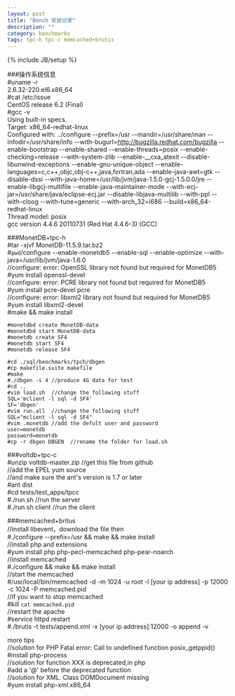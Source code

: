 ```yaml
---
layout: post
title: "Bench 安装记录"
description: ""
category: benchmarks  
tags: tpc-h tpc-c memcached+brutis  
---
```

{% include JB/setup %}

###操作系统信息  
	#uname -r  
	2.6.32-220.el6.x86_64  
	#cat /etc/issue  
	CentOS release 6.2 (Final)  
	#gcc -v  
	Using built-in specs.  
	Target: x86_64-redhat-linux  
	Configured with: ../configure --prefix=/usr --mandir=/usr/share/man --infodir=/usr/share/info --with-bugurl=http://bugzilla.redhat.com/bugzilla --enable-bootstrap --enable-shared --enable-threads=posix --enable-checking=release --with-system-zlib --enable-__cxa_atexit --disable-libunwind-exceptions --enable-gnu-unique-object --enable-languages=c,c++,objc,obj-c++,java,fortran,ada --enable-java-awt=gtk --disable-dssi --with-java-home=/usr/lib/jvm/java-1.5.0-gcj-1.5.0.0/jre --enable-libgcj-multifile --enable-java-maintainer-mode --with-ecj-jar=/usr/share/java/eclipse-ecj.jar --disable-libjava-multilib --with-ppl --with-cloog --with-tune=generic --with-arch_32=i686 --build=x86_64-redhat-linux  
	Thread model: posix  
	gcc version 4.4.6 20110731 (Red Hat 4.4.6-3) (GCC)  

###MonetDB+tpc-h  
	#tar -xjvf MonetDB-11.5.9.tar.bz2  
	#`pwd`/configure --enable-monetdb5 --enable-sql --enable-optimize --with-java=/usr/lib/jvm/java-1.6.0  
	//configure: error: OpenSSL library not found but required for MonetDB5  
	#yum install openssl-devel  
	//configure: error: PCRE library not found but required for MonetDB5  
	#yum install pcre-devel pcre  
	//configure: error: libxml2 library not found but required for MonetDB5  
	#yum install libxml2-devel  
	#make && make install  
	
	#monetdbd create MonetDB-data  
	#monetdbd start MonetDB-data  
	#monetdb create SF4  
	#monetdb start SF4  
	#monetdb release SF4  
	
	#cd ./sql/benchmarks/tpch/dbgen  
	#cp makefile.suite makefile  
	#make  
	#./dbgen -s 4 //produce 4G data for test  
	#cd ..  
	#vim load.sh  //change the following stuff  
	SQL='mclient -l sql -d SF4'  
	SF='dbgen'  
	#vim run.all  //change the following stuff  
	SQL="mclient -l sql -d SF4"  
	#vim .monetdb //add the defult user and password  
	user=monetdb  
	password=monetdb  
	#cp -r dbgen DBGEN  //rename the folder for load.sh  
	

###voltdb+tpc-c  
	#unzip voltdb-master.zip //get this file from github  
	//add the EPEL yum source  
	//and make sure the ant's version is 1.7 or later  
	#ant dist  
	#cd tests/test_apps/tpcc  
	#./run.sh  //run the server  
	#./run.sh client //run the client  


###memcached+britus  
	//install libevent，download the file then  
	#./configure --prefix=/usr && make && make install  
	//install php and extensions  
	#yum install php php-pecl-memcached php-pear-noarch  
	//install memcached  
	#./configure && make && make install  
	//start the memcached  
	#/usr/local/bin/memcached -d -m 1024 -u root -l [your ip address] -p 12000 -c 1024 -P memcached.pid  
	//if you want to stop memcached  
	#kill `cat memcached.pid`  
	//restart the apache  
	#service httpd restart  
	#./brutis -t tests/append.xml -x [your ip address]:12000 -o append -v  

more tips  
	//solution for PHP Fatal error: Call to undefined function posix_getppid()  
	#install php-process  
	//solution for function XXX is deprecated,in php  
	#add a '@' before the deprecated function  
	//solution for XML. Class DOMDocument missing  
	#yum install php-xml.x86_64  

